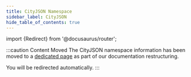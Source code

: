 ```yaml
---
title: CityJSON Namespace
sidebar_label: CityJSON
hide_table_of_contents: true
---
```


import {Redirect} from '@docusaurus/router';

<Redirect to="/namespaces/cityjson" />

:::caution Content Moved
The CityJSON namespace information has been moved to a [dedicated page](/namespaces/cityjson) as part of our documentation restructuring.

You will be redirected automatically.
::: 